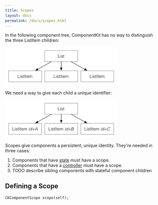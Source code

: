 ```yaml
---
title: Scopes
layout: docs
permalink: /docs/scopes.html
---
```


In the following component tree, ComponentKit has no way to distinguish the three ListItem children:

<img src="/static/images/tree.png" width="367" height="124" alt="Component Tree">

We need a way to give each child a unique identifier:

<img src="/static/images/tree-ids.png" width="367" height="124" alt="Component Tree with IDs">

Scopes give components a persistent, unique identity. They're needed in three cases:

1. Components that have [state](state.html) must have a scope.
2. Components that have a [controller](component-controllers.html) must have a scope.
3. TODO describe sibling components with stateful component children

## Defining a Scope

```objc++
CKComponentScope scope(self);
```
